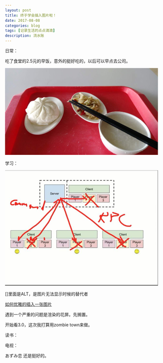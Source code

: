```yaml
---
layout: post
title: 终于学会插入图片啦！
date: 2017-08-08
categories: blog
tags: [记录生活的点点滴滴]
description: 流水账
---
```


日常：

吃了食堂的2.5元的早饭，意外的挺好吃的，以后可以早点去公司。

![2.5元的早饭](https://raw.githubusercontent.com/cksmct/MarkdownPhotos/master/breakfast.jpg)


学习：

![RPC](https://raw.githubusercontent.com/cksmct/MarkdownPhotos/master/unity/rpc.jpg)

[]里面是ALT，是图片无法显示时候的替代者

[如何优雅的插入一张图片](http://blog.csdn.net/monkey_lzl/article/details/57480599)

遇到一个严重的问题是渲染的花屏。先搁置。

开始看3.0，这次我打算用zombie town来做。

读书：



电视：

あずみ恋 还是挺好的。




